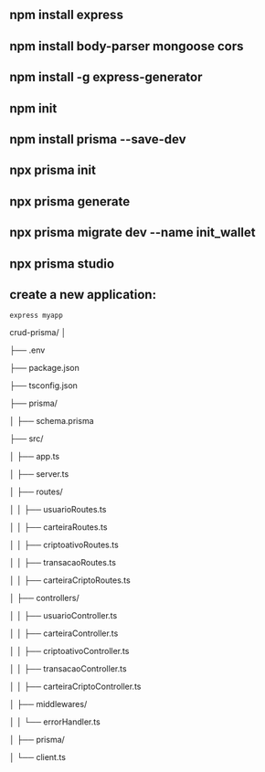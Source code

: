 npm install express
-
npm install body-parser mongoose cors
-
npm install -g express-generator
-
npm init
-
npm install prisma --save-dev
-
npx prisma init
-
npx prisma generate
-
npx prisma migrate dev --name init_wallet
-
npx prisma studio
-


create a new application: 
-
    express myapp



crud-prisma/
│

├── .env

├── package.json

├── tsconfig.json

├── prisma/

│   ├── schema.prisma

├── src/

│   ├── app.ts

│   ├── server.ts

│   ├── routes/

│   │   ├── usuarioRoutes.ts

│   │   ├── carteiraRoutes.ts

│   │   ├── criptoativoRoutes.ts

│   │   ├── transacaoRoutes.ts

│   │   ├── carteiraCriptoRoutes.ts

│   ├── controllers/

│   │   ├── usuarioController.ts

│   │   ├── carteiraController.ts

│   │   ├── criptoativoController.ts

│   │   ├── transacaoController.ts

│   │   ├── carteiraCriptoController.ts

│   ├── middlewares/

│   │   └── errorHandler.ts

│   ├── prisma/

│       └── client.ts
